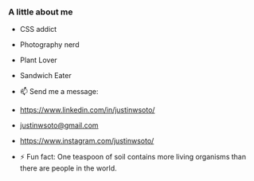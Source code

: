 ### A little about me 
- CSS addict 
- Photography nerd
- Plant Lover
- Sandwich Eater
- 📫 Send me a message:
-  https://www.linkedin.com/in/justinwsoto/ 
-  justinwsoto@gmail.com
-  https://www.instagram.com/justinwsoto/

- ⚡ Fun fact: One teaspoon of soil contains more living organisms than there are people in the world.

